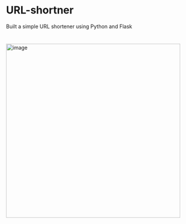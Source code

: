 # URL-shortner
Built a simple URL shortener using Python and Flask
#
<img width="476" alt="image" src="https://user-images.githubusercontent.com/88205480/169329797-01d55cbb-e599-4c6d-8090-655b661b6061.png">
